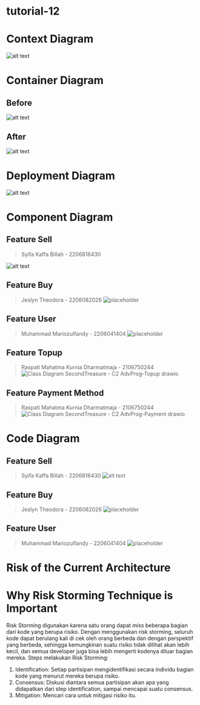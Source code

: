 # tutorial-12
# Context Diagram
![alt text](<img/Context Diagram.png>)

# Container Diagram
## Before
![alt text](<img/Container Diagram (1).png>)

## After
![alt text](<img/Container Diagram3.png>)

# Deployment Diagram
![alt text](<img/Deployment Diagram .png>)

# Component Diagram
## Feature Sell
> Syifa Kaffa Billah - 2206816430

![alt text](<img/Component Diagram Selll.png>)

## Feature Buy
> Jeslyn Theodora - 2206082026
![placeholder](img/Component%20Diagram%20Buy.png)

## Feature User
> Muhammad Mariozulfandy - 2206041404
![placeholder](img/ComponentDiagramUser.png)

## Feature Topup
> Raspati Mahatma Kurnia Dharmatmaja - 2106750244
![Class Diagram SecondTreasure - C2 AdvProg-Topup drawio](https://github.com/ADPRO-C2/tutorial-12/assets/89284213/15271c77-e95b-4348-81c5-6e5138f87659)

## Feature Payment Method
> Raspati Mahatma Kurnia Dharmatmaja - 2106750244
![Class Diagram SecondTreasure - C2 AdvProg-Payment drawio](https://github.com/ADPRO-C2/tutorial-12/assets/89284213/c8216842-d973-4d59-ae64-5a79469db70a)


# Code Diagram
## Feature Sell
> Syifa Kaffa Billah - 2206816430
![alt text](<img/Code Diagram Sell.png>)

## Feature Buy
> Jeslyn Theodora - 2206082026
![placeholder](img/Code%20Diagram%20Buy.png)

## Feature User
> Muhammad Mariozulfandy - 2206041404
![placeholder](img/CodeDiagramUser.png)

# Risk of the Current Architecture

# Why Risk Storming Technique is Important
Risk Storming digunakan karena satu orang dapat <i>miss</i> beberapa bagian dari kode yang berupa risiko. Dengan menggunakan risk storming, seluruh kode dapat berulang kali di cek oleh orang berbeda dan dengan perspektif yang berbeda, sehingga kemungkinan suatu risiko tidak dilihat akan lebih kecil, dan semua developer juga bisa lebih mengerti kodenya diluar bagian mereka.
Steps melakukan Risk Storming:
1. Identification: Setiap partisipan mengidentifikasi secara individu bagian kode yang menurut mereka berupa risiko.
2. Consensus: Diskusi diantara semua partisipan akan apa yang didapatkan dari step identification, sampai mencapai suatu consensus.
3. Mitigation: Mencari cara untuk mitigasi risiko itu.
